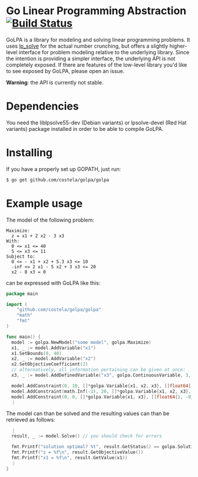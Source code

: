 # Go Linear Programming Abstraction [![Build Status](https://travis-ci.org/costela/golpa.svg)](https://travis-ci.org/costela/golpa)

GoLPA is a library for modeling and solving linear programming problems. It uses [lp\_solve](http://lpsolve.sourceforge.net) for the actual number crunching, but offers a slightly higher-level interface for problem modeling relative to the underlying library.
Since the intention is providing a simpler interface, the underlying API is not completely exposed. If there are features of the low-level library you'd like to see exposed by GoLPA, please open an issue.

**Warning**: the API is currently not stable.

# Dependencies

You need the liblpsolve55-dev (Debian variants) or lpsolve-devel (Red Hat variants) package installed in order to be able to compile GoLPA.

# Installing

If you have a properly set up GOPATH, just run:

```bash
$ go get github.com/costela/golpa/golpa
```

# Example usage

The model of the following problem:

```
Maximize:
  z = x1 + 2 x2 - 3 x3
With:
  0 <= x1 <= 40
  5 <= x3 <= 11
Subject to:
  0 <= - x1 + x2 + 5.3 x3 <= 10
  -inf <= 2 x1 - 5 x2 + 3 x3 <= 20
  x2 - 8 x3 = 0
```

can be expressed with GoLPA like this:

```go
package main

import (
    "github.com/costela/golpa/golpa"
    "math"
    "fmt"
)

func main() {
  model := golpa.NewModel("some model", golpa.Maximize)
  x1, _ := model.AddVariable("x1")
  x1.SetBounds(0, 40)
  x2, _ := model.AddVariable("x2")
  x2.SetObjectiveCoefficient(2)
  // alternatively, all information pertaining can be given at once:
  x3, _ := model.AddDefinedVariable("x3", golpa.ContinuousVariable, 3, 5, 11)

  model.AddConstraint(0, 10, []*golpa.Variable{x1, x2, x3}, []float64{-1, 1, 5.3})
  model.AddConstraint(math.Inf(-1), 20, []*golpa.Variable{x1, x2, x3}, []float64{2, -5, 3})
  model.AddConstraint(0, 0, []*golpa.Variable{x1, x3}, []float64{1, -8})
  ⋮
```

The model can than be solved and the resulting values can than be retrieved as follows:

```go
  ⋮
  result, _ := model.Solve() // you should check for errors

  fmt.Printf("solution optimal? %t", result.GetStatus() == golpa.SolutionOptimal)
  fmt.Printf("z = %f\n", result.GetObjectiveValue())
  fmt.Printf("x1 = %f\n", result.GetValue(x1))
  ⋮
}

```
